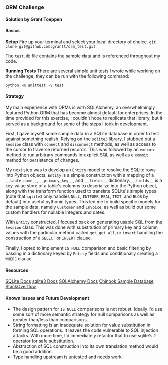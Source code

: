 ### ORM Challenge ###
#### Solution by Grant Toeppen ####


#### Basics ####
__Setup__
Fire up your terminal and select your local directory of choice.
`git clone git@github.com:grantt/orm_test.git`

The `test.db` file contains the sample data and is referenced throughout
my code.

__Running Tests__
There are several simple unit tests I wrote while working on the 
challenge, they can be run with the following command:

`python -m unittest -v test`

#### Strategy ####
My main experience with ORMs is with SQLAlchemy, an overwhelmingly 
featured Python ORM that has become almost default for enterprises. In
the time provided for this exercise, I couldn't hope to replicate that 
library, but it served as a background for some of the steps I took in
development.

First, I gave myself some sample data in a SQLite database in order to 
test against something realish. Relying on the `sqlite3` library, I stubbed 
out a `Session` class with `connect` and `disconnect` methods, as well 
as access to the cursor to traverse returned records. This was followed 
by an `execute` method to run arbitrary commands in explicit SQL as well 
as a `commit` method for persistence of changes.

My next step was to develop an `Entity` model to resolve the SQLite rows 
into Python objects. `Entity` is a simple construction with a mapping of 
a `__table_name__`, `__primary_key__`, and `__fields__` dictionary. 
`__fields__` is a key-value store of a table's columns to deserialize into 
the Python object, along with the transform function used to translate 
SQLite's simple types (note that `sqlite3` only handles `NULL`, 
`INTEGER`, `REAL`, `TEXT`, and `BLOB` by default) into useful pythonic 
types. This led me to build specific models for the sample data, namely 
`Customer` and `Invoice`, as well as build out some custom handlers for 
nullable integers and dates.

With `Entity` constructed, I focused back on generating usable SQL from 
the `Session` class. This was done with substitution of primary
key and column values with the particular method called `get`, `get_all`, 
or `insert` handling the construction of a `SELECT` or `INSERT` clause. 

Finally, I opted to implement `IS NULL` comparison and basic filtering 
by passing in a dictionary keyed by `Entity` fields and conditionally 
creating a `WHERE` clause.

#### Resources ####
[SQLite Docs](https://www.sqlite.org/docs.html)
[sqlite3 Docs](https://docs.python.org/2/library/sqlite3.html)
[SQLAlchemy Docs](https://docs.sqlalchemy.org/en/latest/)
[Chinook Sample Database](http://chinookdatabase.codeplex.com/)
[StackOverflow](https://http://stackoverflow.com/)

#### Known Issues and Future Development #### 
* The design pattern for `IS NULL` comparisons is not robust. Ideally 
I'd use some sort of more semantic strategy for null comparisons as well
as greater than/less than comparisons.
* String formatting is an inadequate solution for value substitution in
forming SQL operations. It leaves the code vulnerable to SQL injection 
attacks. With more time, I'd immediately refactor that to use sqlite's 
`?` operator for safe substitution.
* Abstraction of SQL construction into its own translation method would
be a good addition.
* Type handling upstream is untested and needs work.
